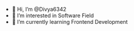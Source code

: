 - 👋 Hi, I’m @Divya6342
- 👀 I’m interested in Software Field
- 🌱 I’m currently learning Frontend Development
<!---
Divya6342/Divya6342 is a ✨ special ✨ repository because its `README.md` (this file) appears on your GitHub profile.
You can click the Preview link to take a look at your changes.
--->
